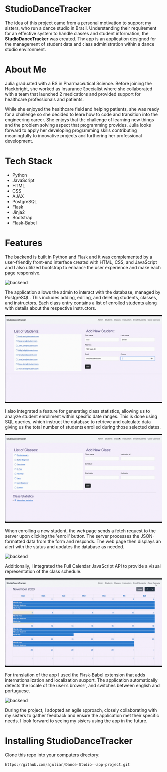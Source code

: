 #  StudioDanceTracker

The idea of this project came from a personal motivation to support my sisters, who run a dance studio in Brazil. Understanding their requirement for an effective system to handle classes and student information, the **StudioDanceTracker** was created. The app is an application designed for the management of student data and class administration within a dance studio environment.


# About Me
Julia graduated with a BS in Pharmaceutical Science. Before joining the Hackbright, she worked as Insurance Specialist where she collaborated with a team that launched 2 medications and provided support for healthcare professionals and patients. 

While she enjoyed the healthcare field and helping patients, she was ready for a challenge so she decided to learn how to code and transition into the engineering career. She enjoys that the challenge of learning new things and the problem solving aspect that programming provides. Julia looks forward to apply her developing programming skills contributing meaningfully to innovative projects and furthering her professional development.

# Tech Stack

* Python 
* JavaScript 
* HTML 
* CSS 
* AJAX 
* PostgreSQL 
* Flask 
* Jinja2 
* Bootstrap 
* Flask-Babel

# Features


The backend is built in Python and Flask and it was complemented by a user-friendly front-end interface created with HTML, CSS, and JavaScript and I also utilized bootstrap to enhance the user experience and make each page responsive.

![backend](static/images/backend.gif) 


The application allows the admin to interact with the database, managed by PostgreSQL. This includes adding, editing, and deleting students, classes, and instructors. Each class entry contains a list of enrolled students along with details about the respective instructors.

![adding](static/images/adding.gif)


I also integrated a feature for generating class statistics, allowing us to analyze student enrollment within specific date ranges. This is done using SQL queries, which instruct the database to retrieve and calculate data giving us the total number of students enrolled during those selected dates.

![backend](static/images/stats.gif)


When enrolling a new student, the web page sends a fetch request to the server upon clicking the 'enroll' button. The server processes the JSON-formatted data from the form and responds. The web page then displays an alert with the status and updates the database as needed.

![backend](static/images/enroll.gif)


Additionally, I integrated the Full Calendar JavaScript API to provide a visual representation of the class schedule.

![backend](static/images/calendar.gif)


For translation of the app I used the Flask-Babel extension that adds internationalization and localization support. The application automatically detects the locale of the user’s browser, and switches between english and portuguese.

![backend](static/images/portuguese.gif)


During the project, I adopted an agile approach, closely collaborating with my sisters to gather feedback and ensure the application met their specific needs. I look forward to seeing my sisters using the app in the future.

# Installing StudioDanceTracker

Clone this repo into your computers directory:

```python
https://github.com/ajuliar/Dance-Studio--app-project.git
```
